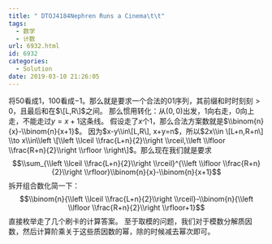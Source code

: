 ```yaml
---
title: " DTOJ4184Nephren Runs a Cinema\t\t"
tags:
  - 数学
  - 计数
url: 6932.html
id: 6932
categories:
  - Solution
date: 2019-03-10 21:26:05
---
```


将$50$看成$1$，$100$看成$-1$。那么就是要求一个合法的$01$序列，其前缀和时时刻刻$>0$，且最后和在$\[L,R\]$之间。 那么惯用转化：从$(0,0)$出发，$1$向右走，$0$向上走，不能走过$y=x+1$这条线。 假设走了$x$个$1$，那么合法方案数就是$\\binom{n}{x}-\\binom{n}{x+1}$。 因为$x-y\\in\[L,R\], x+y=n$，所以$2x\\in \[L+n,R+n\] \\to x\\in\\left \[\\left \\lceil \\frac{L+n}{2}\\right \\rceil,\\left \\lfloor \\frac{R+n}{2}\\right \\rfloor \\right\]$。那么现在我们就是要求 $$\\sum_{\\left \\lceil \\frac{L+n}{2}\\right \\rceil}^{\\left \\lfloor \\frac{R+n}{2}\\right \\rfloor}\\binom{n}{x}-\\binom{n}{x+1}$$ 拆开组合数化简一下： $$\\binom{n}{\\left \\lceil \\frac{L+n}{2}\\right \\rceil}-\\binom{n}{\\left \\lfloor \\frac{R+n}{2}\\right \\rfloor+1}$$ 直接枚举走了几个刷卡的计算答案。 至于取模的问题，我们对于模数分解质因数，然后计算阶乘关于这些质因数的幂，除的时候减去幂次即可。